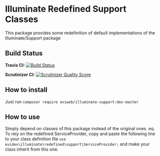 Illuminate Redefined Support Classes
====================================

This package provides some redefinition of default implementations of the Illuminate/Support package

Build Status
------------

**Travis CI:** [![Build Status](https://travis-ci.org/eviweb/illuminate-support.png?branch=master)](https://travis-ci.org/eviweb/illuminate-support)

**Scrutinizer CI:** [![Scrutinizer Quality Score](https://scrutinizer-ci.com/g/eviweb/illuminate-support/badges/quality-score.png?s=2026969fc96e03f49b3fdce896a3980aeb7b71b4)](https://scrutinizer-ci.com/g/eviweb/illuminate-support/)

How to install
--------------

Just run `composer require eviweb/illuminate-support:dev-master`

How to use
----------

Simply depend on classes of this package instead of the original ones.
eq. To rely on the redefined ServiceProvider, copy and paste the following line to
your class definition file `use evidev\illuminate\redefined\support\ServiceProvider;`
and make your class inherit from this one.
